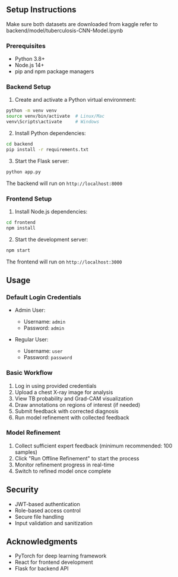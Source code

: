 ## Setup Instructions
Make sure both datasets are downloaded from kaggle refer to backend/model/tuberculosis-CNN-Model.ipynb

### Prerequisites

- Python 3.8+
- Node.js 14+
- pip and npm package managers

### Backend Setup

1. Create and activate a Python virtual environment:
```bash
python -m venv venv
source venv/bin/activate  # Linux/Mac
venv\Scripts\activate     # Windows
```

2. Install Python dependencies:
```bash
cd backend
pip install -r requirements.txt
```

3. Start the Flask server:
```bash 
python app.py
```

The backend will run on `http://localhost:8000`

### Frontend Setup

1. Install Node.js dependencies:
```bash
cd frontend
npm install
```

2. Start the development server:
```bash
npm start
```

The frontend will run on `http://localhost:3000`

## Usage

### Default Login Credentials

- Admin User:
  - Username: `admin`
  - Password: `admin`

- Regular User:  
  - Username: `user`
  - Password: `password`

### Basic Workflow

1. Log in using provided credentials
2. Upload a chest X-ray image for analysis
3. View TB probability and Grad-CAM visualization
4. Draw annotations on regions of interest (if needed)
5. Submit feedback with corrected diagnosis
6. Run model refinement with collected feedback

### Model Refinement

1. Collect sufficient expert feedback (minimum recommended: 100 samples)
2. Click "Run Offline Refinement" to start the process
3. Monitor refinement progress in real-time
4. Switch to refined model once complete

## Security

- JWT-based authentication
- Role-based access control
- Secure file handling
- Input validation and sanitization

## Acknowledgments

- PyTorch for deep learning framework
- React for frontend development
- Flask for backend API
